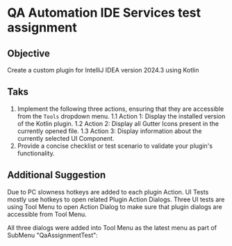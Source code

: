 # QA Automation IDE Services test assignment
## Objective
Create a custom plugin for IntelliJ IDEA version 2024.3 using Kotlin
## Taks
1. Implement the following three actions, ensuring that they are accessible from the `Tools` dropdown menu.
1.1 Action 1: Display the installed version of the Kotlin plugin.
1.2 Action 2: Display all Gutter Icons present in the currently opened file.
1.3 Action 3: Display information about the currently selected UI Component.
3. Provide a concise checklist or test scenario to validate your plugin's functionality.
## Additional Suggestion
Due to PC slowness hotkeys are added to each plugin Action. UI Tests mostly use hotkeys to open related Plugin Action Dialogs. 
Three UI tests are using Tool Menu to open Action Dialog to make sure that plugin dialogs are accessible from Tool Menu.

All three dialogs were added into Tool Menu as the latest menu as part of SubMenu "QaAssignmentTest": 
